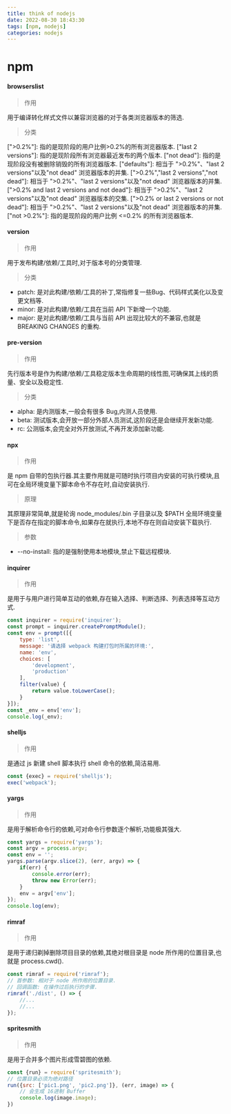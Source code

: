 ```yaml
---
title: think of nodejs
date: 2022-08-30 18:43:30
tags: [npm, nodejs]
categories: nodejs
---
```


# npm

#### browserslist

> 作用

  用于编译转化样式文件以兼容浏览器的对于各类浏览器版本的筛选.
  
> 分类

  \[">0.2%"\]: 指的是现阶段的用户比例>0.2%的所有浏览器版本.
  \["last 2 versions"\]: 指的是现阶段所有浏览器最近发布的两个版本.
  \["not dead"\]: 指的是现阶段没有被删除销毁的所有浏览器版本.
  \["defaults"\]: 相当于 ">0.2%"、"last 2 versions"以及"not dead" 浏览器版本的并集.
  \[">0.2%","last 2 versions","not dead"]: 相当于 ">0.2%"、"last 2 versions"以及"not dead" 浏览器版本的并集.
  \[">0.2% and last 2 versions and not dead"]: 相当于 ">0.2%"、"last 2 versions"以及"not dead" 浏览器版本的交集.
  \[">0.2% or last 2 versions or not dead"]: 相当于 ">0.2%"、"last 2 versions"以及"not dead" 浏览器版本的并集.
  \["not >0.2%"\]: 指的是现阶段的用户比例 <=0.2% 的所有浏览器版本.
  
#### version

> 作用
  
  用于发布构建/依赖/工具时,对于版本号的分类管理.

> 分类
  
  - patch: 是对此构建/依赖/工具的补丁,常指修复一些Bug、代码样式美化以及变更文档等.
  - minor: 是对此构建/依赖/工具在当前 API 下新增一个功能.
  - major: 是对此构建/依赖/工具与当前 API 出现比较大的不兼容,也就是 BREAKING CHANGES 的重构.

#### pre-version

> 作用

  先行版本号是作为构建/依赖/工具稳定版本生命周期的线性图,可确保其上线的质量、安全以及稳定性.

> 分类

  - alpha: 是内测版本,一般会有很多 Bug,内测人员使用.
  - beta: 测试版本,会开放一部分外部人员测试,这阶段还是会继续开发新功能.
  - rc: 公测版本,会完全对外开放测试,不再开发添加新功能.
 
#### npx

> 作用

  是 npm 自带的包执行器.其主要作用就是可随时执行项目内安装的可执行模块,且可在全局环境变量下脚本命令不存在时,自动安装执行.

> 原理

  其原理非常简单,就是轮询 node_modules/.bin 子目录以及 $PATH 全局环境变量下是否存在指定的脚本命令,如果存在就执行,本地不存在则自动安装下载执行.
  
> 参数

  - --no-install: 指的是强制使用本地模块,禁止下载远程模块.

#### inquirer

> 作用

  是用于与用户进行简单互动的依赖,存在输入选择、判断选择、列表选择等互动方式.
  
  ```javascript
  const inquirer = require('inquirer');
  const prompt = inquirer.createPromptModule();
  const env = prompt([{
      type: 'list',
      message: '请选择 webpack 构建打包时所属的环境:',
      name: 'env',
      choices: [
          'development',
          'production'    
      ],
      filter(value) {
          return value.toLowerCase();
      }
  }]);
  const _env = env['env'];
  console.log(_env);
  ```

#### shelljs

> 作用

  是通过 js 新建 shell 脚本执行 shell 命令的依赖,简洁易用.
  
  ```javascript
  const {exec} = require('shelljs');
  exec('webpack');
  ```

#### yargs

> 作用

  是用于解析命令行的依赖,可对命令行参数逐个解析,功能极其强大.
  
  ```javascript
  const yargs = require('yargs');
  const argv = process.argv;
  const env = '';
  yargs.parse(argv.slice(2), (err, argv) => {
      if(err) {
          console.error(err);
          throw new Error(err);
      }
      env = argv['env'];
  });
  console.log(env);
  ```

#### rimraf

> 作用

  是用于递归剃掉删除项目目录的依赖,其绝对根目录是 node 所作用的位置目录,也就是 process.cwd().
  
  ```javascript
  const rimraf = require('rimraf');
  // 首参数: 相对于 node 所作用的位置目录.
  // 回调函数: 在操作过后执行的步骤.
  rimraf('./dist', () => {
      //...
      //...
  });
  ```

#### spritesmith

> 作用

  是用于合并多个图片形成雪碧图的依赖.
  
  ```javascript
  const {run} = require('spritesmith');
  // 位置目录必须为绝对路径
  run({src: ['pic1.png', 'pic2.png']}, (err, image) => {
      // 会生成 16进制 Buffer
      console.log(image.image);
  })
  ```